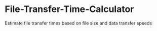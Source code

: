 # File-Transfer-Time-Calculator
Estimate file transfer times based on file size and data transfer speeds
